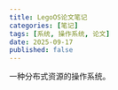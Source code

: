 ```yaml
---
title: LegoOS论文笔记
categories: [笔记]
tags: [系统, 操作系统, 论文]
date: 2025-09-17
published: false
---
```


一种分布式资源的操作系统。

<!--more-->